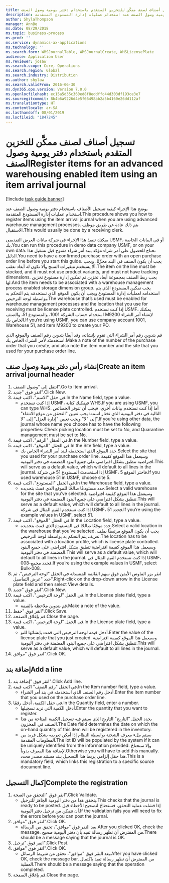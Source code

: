 ```yaml
---
title: تسجيل أصناف لصنف ممكَّن للتخزين المتقدم باستخدام دفتر يومية وصول الصنف
description: يوضح هذا الإجراء كيفية تسجيل الأصناف باستخدام دفتر يومية وصول الصنف عند استخدام عمليات إدارة المستودع المتقدمة.
author: ShylaThompson
manager: AnnBe
ms.date: 08/29/2018
ms.topic: business-process
ms.prod: ''
ms.service: dynamics-ax-applications
ms.technology: ''
ms.search.form: WMSJournalTable, WMSJournalCreate, WHSLicensePlate
audience: Application User
ms.reviewer: josaw
ms.search.scope: Core, Operations
ms.search.region: Global
ms.search.industry: Distribution
ms.author: shylaw
ms.search.validFrom: 2016-06-30
ms.dyn365.ops.version: Version 7.0.0
ms.openlocfilehash: ec15a5d35c360ed8f8eddffc44d303df193ce3e7
ms.sourcegitcommit: 8b4b6a9226d4e5f66498ab2a5b4160e26dd112af
ms.translationtype: HT
ms.contentlocale: ar-SA
ms.lasthandoff: 08/01/2019
ms.locfileid: "1847245"
---
```

# <a name="register-items-for-an-advanced-warehousing-enabled-item-using-an-item-arrival-journal"></a><span data-ttu-id="ba3da-103">تسجيل أصناف لصنف ممكَّن للتخزين المتقدم باستخدام دفتر يومية وصول الصنف</span><span class="sxs-lookup"><span data-stu-id="ba3da-103">Register items for an advanced warehousing enabled item using an item arrival journal</span></span>

[!include [task guide banner](../../includes/task-guide-banner.md)]

<span data-ttu-id="ba3da-104">يوضح هذا الإجراء كيفية تسجيل الأصناف باستخدام دفتر يومية وصول الصنف عند استخدام عمليات إدارة المستودع المتقدمة.</span><span class="sxs-lookup"><span data-stu-id="ba3da-104">This procedure shows you how to register items using the item arrival journal when you are using advanced warehouse management processes.</span></span> <span data-ttu-id="ba3da-105">يتم ذلك عادة عن طريق موظف الاستقبال.</span><span class="sxs-lookup"><span data-stu-id="ba3da-105">This would usually be done by a receiving clerk.</span></span> 

<span data-ttu-id="ba3da-106">يمكنك تنفيذ هذا الإجراء في شركة بيانات العرض التقديمي USMF، أو في البيانات الخاصة بك.</span><span class="sxs-lookup"><span data-stu-id="ba3da-106">You can run this procedure in demo data company USMF, or on your own data.</span></span> <span data-ttu-id="ba3da-107">تحتاج للحصول على أمر شراء مؤكد ببند أمر شراء مفتوح قبل تشغيل هذا الدليل.</span><span class="sxs-lookup"><span data-stu-id="ba3da-107">You need to have a confirmed purchase order with an open purchase order line before you start this guide.</span></span> <span data-ttu-id="ba3da-108">يجب أن يكون الصنف في البند مخزّنًا، ويجب ألا يستخدم متغيرات المنتج وألا تكون له أبعاد تعقب.</span><span class="sxs-lookup"><span data-stu-id="ba3da-108">The item on the line must be stocked, and it must not use product variants, and must not have tracking dimensions.</span></span> <span data-ttu-id="ba3da-109">يجب ربط الصنف بمجموعة أبعاد تخزين تم تمكين إدارة مستودع تخزين لها.</span><span class="sxs-lookup"><span data-stu-id="ba3da-109">And the item needs to be associated with a warehouse management process enabled storage dimension group.</span></span> <span data-ttu-id="ba3da-110">يجب تمكين المستودع الذي يتم استخدامه لعمليات إدارة المستودع ويجب أن يكون الموقع الذي تستخدمَه يتم التحكم به بواسطة لوحة الترخيص.</span><span class="sxs-lookup"><span data-stu-id="ba3da-110">The warehouse that’s used must be enabled for warehouse management processes and the location that you use for receiving must be license plate controlled.</span></span> <span data-ttu-id="ba3da-111">إذا كنت تستخدم USMF، يمكنك استخدام حساب الشركة 1001، والمستودع 51، والصنف M9200 لإنشاء أمر الشراء الخاص بك.</span><span class="sxs-lookup"><span data-stu-id="ba3da-111">If you’re using USMF, you can use company account 1001, Warehouse 51, and item M9200 to create your PO.</span></span> 

<span data-ttu-id="ba3da-112">قم بتدوين رقم أمر الشراء التي تقوم بإنشائه، وقد أيضًا بتدوين رقم الصنف والموقع الذي استخدمتَه لأمر الشراء الخاص بك.</span><span class="sxs-lookup"><span data-stu-id="ba3da-112">Make a note of the number of the purchase order that you create, and also note the item number and the site that you used for your purchase order line.</span></span>


## <a name="create-an-item-arrival-journal-header"></a><span data-ttu-id="ba3da-113">إنشاء رأس دفتر يومية وصول صنف</span><span class="sxs-lookup"><span data-stu-id="ba3da-113">Create an item arrival journal header</span></span>
1. <span data-ttu-id="ba3da-114">انتقل إلى "وصول الصنف".</span><span class="sxs-lookup"><span data-stu-id="ba3da-114">Go to Item arrival.</span></span>
2. <span data-ttu-id="ba3da-115">انقر فوق "جديد".</span><span class="sxs-lookup"><span data-stu-id="ba3da-115">Click New.</span></span>
3. <span data-ttu-id="ba3da-116">في حقل "الاسم"، اكتب قيمة.</span><span class="sxs-lookup"><span data-stu-id="ba3da-116">In the Name field, type a value.</span></span>
    * <span data-ttu-id="ba3da-117">إذا كنت تستخدم USMF، فيمكنك كتابة WHS.</span><span class="sxs-lookup"><span data-stu-id="ba3da-117">If you are using USMF, you can type WHS.</span></span> <span data-ttu-id="ba3da-118">أما إذا كنت تستخدم بيانات أخرى، فيجب أن تتوفر الخصائص التالية في دفتر اليومية الذي تختار اسمه: يجب تعيين "التحقق من موقع الانتقاء‬" إلى "لا" ويجب تعيين "إدارة العزل‬" إلى "لا".</span><span class="sxs-lookup"><span data-stu-id="ba3da-118">If you’re using other data, the journal whose name you choose has to have the following properties: Check picking location must be set to No, and Quarantine management must be set to No.</span></span>  
4. <span data-ttu-id="ba3da-119">في الحقل "الرقم"، اكتب قيمة.</span><span class="sxs-lookup"><span data-stu-id="ba3da-119">In the Number field, type a value.</span></span>
5. <span data-ttu-id="ba3da-120">في الحقل "الموقع"، اكتب قيمة.</span><span class="sxs-lookup"><span data-stu-id="ba3da-120">In the Site field, type a value.</span></span>
    * <span data-ttu-id="ba3da-121">حدد الموقع الذي استخدمتَه لبند أمر الشراء الخاص بك.</span><span class="sxs-lookup"><span data-stu-id="ba3da-121">Select the site that you used for your purchase order line.</span></span> <span data-ttu-id="ba3da-122">وسيعمل هذا الموقع كقيمة افتراضية تنطبق بشكل افتراضي على جميع البنود المضمنة في دفتر اليومية.</span><span class="sxs-lookup"><span data-stu-id="ba3da-122">This will serve as a default value, which will default to all lines in the journal.</span></span> <span data-ttu-id="ba3da-123">إذا استخدمتَ المستودع 51 في شركة USMF، فاختر الموقع 5.</span><span class="sxs-lookup"><span data-stu-id="ba3da-123">If you used warehouse 51 in USMF, choose site 5.</span></span>  
6. <span data-ttu-id="ba3da-124">في الحقل "المستودع"، اكتب قيمة.</span><span class="sxs-lookup"><span data-stu-id="ba3da-124">In the Warehouse field, type a value.</span></span>
    * <span data-ttu-id="ba3da-125">حدد مستودعًا صالحًا للموقع الذي قمتَ بتحديده.</span><span class="sxs-lookup"><span data-stu-id="ba3da-125">Select a valid warehouse for the site that you’ve selected.</span></span> <span data-ttu-id="ba3da-126">وسيعمل هذا الموقع كقيمة افتراضية تنطبق بشكل افتراضي على جميع البنود المضمنة في دفتر اليومية.</span><span class="sxs-lookup"><span data-stu-id="ba3da-126">This will serve as a default value, which will default to all lines in the journal.</span></span> <span data-ttu-id="ba3da-127">إذا كنت تستخدم القيم المثال في شركة USMF، فحدد 51.</span><span class="sxs-lookup"><span data-stu-id="ba3da-127">If you’re using the example values in USMF, select 51.</span></span>  
7. <span data-ttu-id="ba3da-128">في الحقل "الموقع"، اكتب قيمة.</span><span class="sxs-lookup"><span data-stu-id="ba3da-128">In the Location field, type a value.</span></span>
    * <span data-ttu-id="ba3da-129">حدد موقعًا صالحًا في المستودع الذي قمتَ بتحديده.</span><span class="sxs-lookup"><span data-stu-id="ba3da-129">Select a valid location in the warehouse that you’ve selected.</span></span> <span data-ttu-id="ba3da-130">يجب أن يكون الموقع مرتبطًا بملف تعريف يتم التحكم به بواسطة لوحة الترخيص.</span><span class="sxs-lookup"><span data-stu-id="ba3da-130">The location has to be associated with a location profile, which is license plate controlled.</span></span> <span data-ttu-id="ba3da-131">وسيعمل هذا الموقع كقيمة افتراضية تنطبق بشكل افتراضي على جميع البنود المضمنة في دفتر اليومية.</span><span class="sxs-lookup"><span data-stu-id="ba3da-131">This will serve as a default value, which will default to all lines in the journal.</span></span> <span data-ttu-id="ba3da-132">إذا كنت تستخدم القيم المثال في USMF، فحدد مجمع-008.</span><span class="sxs-lookup"><span data-stu-id="ba3da-132">If you’re using the example values in USMF, select Bulk-008.</span></span>  
8. <span data-ttu-id="ba3da-133">انقر بزر الماوس الأيمن فوق سهم القائمة المنسدلة في الحقل "لوحة الترخيص"، ثم حدد "عرض التفاصيل".</span><span class="sxs-lookup"><span data-stu-id="ba3da-133">Right-click on the drop-down arrow in the License plate field and then select View details.</span></span>
9. <span data-ttu-id="ba3da-134">انقر فوق "جديد".</span><span class="sxs-lookup"><span data-stu-id="ba3da-134">Click New.</span></span>
10. <span data-ttu-id="ba3da-135">في الحقل "‏لوحة الترخيص"، اكتب قيمة.</span><span class="sxs-lookup"><span data-stu-id="ba3da-135">In the License plate field, type a value.</span></span>
    * <span data-ttu-id="ba3da-136">قم بتدوين ملاحظة بالقيمة.</span><span class="sxs-lookup"><span data-stu-id="ba3da-136">Make a note of the value.</span></span>  
11. <span data-ttu-id="ba3da-137">انقر فوق "حفظ".</span><span class="sxs-lookup"><span data-stu-id="ba3da-137">Click Save.</span></span>
12. <span data-ttu-id="ba3da-138">قم بإغلاق الصفحة.</span><span class="sxs-lookup"><span data-stu-id="ba3da-138">Close the page.</span></span>
13. <span data-ttu-id="ba3da-139">في الحقل "‏لوحة الترخيص"، اكتب قيمة.</span><span class="sxs-lookup"><span data-stu-id="ba3da-139">In the License plate field, type a value.</span></span>
    * <span data-ttu-id="ba3da-140">أدخل قيمة لوحة الترخيص التي قمت بإنشائها للتو.</span><span class="sxs-lookup"><span data-stu-id="ba3da-140">Enter the value of the license plate that you just created.</span></span> <span data-ttu-id="ba3da-141">وسيعمل هذا الموقع كقيمة افتراضية تنطبق بشكل افتراضي على جميع البنود المضمنة في دفتر اليومية.</span><span class="sxs-lookup"><span data-stu-id="ba3da-141">This will serve as a default value, which will default to all lines in the journal.</span></span>  
14. <span data-ttu-id="ba3da-142">انقر فوق "موافق".</span><span class="sxs-lookup"><span data-stu-id="ba3da-142">Click OK.</span></span>

## <a name="add-a-line"></a><span data-ttu-id="ba3da-143">إضافة بند</span><span class="sxs-lookup"><span data-stu-id="ba3da-143">Add a line</span></span>
1. <span data-ttu-id="ba3da-144">انقر فوق "إضافة بند".</span><span class="sxs-lookup"><span data-stu-id="ba3da-144">Click Add line.</span></span>
2. <span data-ttu-id="ba3da-145">في الحقل "رقم الصنف" اكتب قيمة.</span><span class="sxs-lookup"><span data-stu-id="ba3da-145">In the Item number field, type a value.</span></span>
    * <span data-ttu-id="ba3da-146">أدخل رقم الصنف الذي استخدمتَه في بند أمر الشراء.</span><span class="sxs-lookup"><span data-stu-id="ba3da-146">Enter the item number that you used on the purchase order line.</span></span>  
3. <span data-ttu-id="ba3da-147">في حقل الكمية، أدخل رقمًا.</span><span class="sxs-lookup"><span data-stu-id="ba3da-147">In the Quantity field, enter a number.</span></span>
    * <span data-ttu-id="ba3da-148">أدخل الكمية التي تريد تسجيلها.</span><span class="sxs-lookup"><span data-stu-id="ba3da-148">Enter the quantity that you want to register.</span></span>  
    * <span data-ttu-id="ba3da-149">يحدد الحقل "التاريخ" التاريخ الذي سيتم فيه تسجيل الكمية المتاحة من هذا الصنف في المخزون.</span><span class="sxs-lookup"><span data-stu-id="ba3da-149">The Date field determines the date on which the on-hand quantity of this item will be registered in the inventory.</span></span>  
    * <span data-ttu-id="ba3da-150">سيتم ملء معرف الشحنة بواسطة النظام إذا أمكن تعريفه بشكل فريد من المعلومات المقدمة.</span><span class="sxs-lookup"><span data-stu-id="ba3da-150">The lot ID will be populated by the system if it can be uniquely identified from the information provided.</span></span> <span data-ttu-id="ba3da-151">وإلا ستحتاجُ لإضافة هذا المعرف يدوياً.</span><span class="sxs-lookup"><span data-stu-id="ba3da-151">Otherwise you will have to add this manually.</span></span> <span data-ttu-id="ba3da-152">هذا حقل إلزامي يربط هذا التسجيل ببند مستند مصدر محدد.</span><span class="sxs-lookup"><span data-stu-id="ba3da-152">This is a mandatory field, which links this registration to a specific source document line.</span></span>  

## <a name="complete-the-registration"></a><span data-ttu-id="ba3da-153">إكمال التسجيل</span><span class="sxs-lookup"><span data-stu-id="ba3da-153">Complete the registration</span></span>
1. <span data-ttu-id="ba3da-154">انقر فوق "التحقق من الصحة‬".</span><span class="sxs-lookup"><span data-stu-id="ba3da-154">Click Validate.</span></span>
    * <span data-ttu-id="ba3da-155">يتحقق هذا من دفتر اليومية الجاهز للترحيل.</span><span class="sxs-lookup"><span data-stu-id="ba3da-155">This checks that the journal is ready to be posted.</span></span> <span data-ttu-id="ba3da-156">إذا فشلت عملية التحقق، فستحتاجُ لتصحيح الأخطاء قبل أن تتمكن من ترحيل دفتر اليومية.</span><span class="sxs-lookup"><span data-stu-id="ba3da-156">If the validation fails you will need to fix the errors before you can post the journal.</span></span>  
2. <span data-ttu-id="ba3da-157">انقر فوق "موافق".</span><span class="sxs-lookup"><span data-stu-id="ba3da-157">Click OK.</span></span>
    * <span data-ttu-id="ba3da-158">بعد النقر فوق "موافق"، تحقق من الرسالة.</span><span class="sxs-lookup"><span data-stu-id="ba3da-158">After you clicked OK, check the message.</span></span> <span data-ttu-id="ba3da-159">من المفترض أن تظهر رسالة تفيد بأن دفتر اليومية صحيح.</span><span class="sxs-lookup"><span data-stu-id="ba3da-159">There should be a message saying that the journal is OK.</span></span>  
3. <span data-ttu-id="ba3da-160">انقر فوق "ترحيل".</span><span class="sxs-lookup"><span data-stu-id="ba3da-160">Click Post.</span></span>
4. <span data-ttu-id="ba3da-161">انقر فوق "موافق".</span><span class="sxs-lookup"><span data-stu-id="ba3da-161">Click OK.</span></span>
    * <span data-ttu-id="ba3da-162">بعد النقر فوق "موافق"، تحقق من شريط الرسائل.</span><span class="sxs-lookup"><span data-stu-id="ba3da-162">After you have clicked OK, check the message bar.</span></span> <span data-ttu-id="ba3da-163">من المفترض أن تظهر رسالة تفيد باكتمال العملية.</span><span class="sxs-lookup"><span data-stu-id="ba3da-163">There should be a message saying that the operation completed.</span></span>  
5. <span data-ttu-id="ba3da-164">قم بإغلاق الصفحة.</span><span class="sxs-lookup"><span data-stu-id="ba3da-164">Close the page.</span></span>

